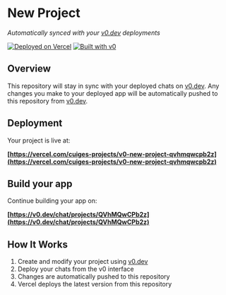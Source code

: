 # New Project

*Automatically synced with your [v0.dev](https://v0.dev) deployments*

[![Deployed on Vercel](https://img.shields.io/badge/Deployed%20on-Vercel-black?style=for-the-badge&logo=vercel)](https://vercel.com/cuiges-projects/v0-new-project-qvhmqwcpb2z)
[![Built with v0](https://img.shields.io/badge/Built%20with-v0.dev-black?style=for-the-badge)](https://v0.dev/chat/projects/QVhMQwCPb2z)

## Overview

This repository will stay in sync with your deployed chats on [v0.dev](https://v0.dev).
Any changes you make to your deployed app will be automatically pushed to this repository from [v0.dev](https://v0.dev).

## Deployment

Your project is live at:

**[https://vercel.com/cuiges-projects/v0-new-project-qvhmqwcpb2z](https://vercel.com/cuiges-projects/v0-new-project-qvhmqwcpb2z)**

## Build your app

Continue building your app on:

**[https://v0.dev/chat/projects/QVhMQwCPb2z](https://v0.dev/chat/projects/QVhMQwCPb2z)**

## How It Works

1. Create and modify your project using [v0.dev](https://v0.dev)
2. Deploy your chats from the v0 interface
3. Changes are automatically pushed to this repository
4. Vercel deploys the latest version from this repository